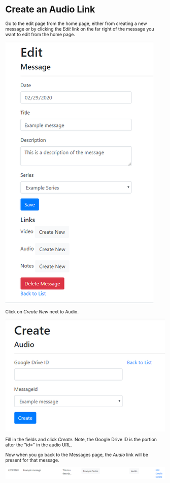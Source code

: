 # Create an Audio Link

Go to the edit page from the home page, either from creating a new message or by clicking the *Edit* link on the far right of the message you want to edit from the home page.

![Edit Message](../images/ex_message_manager_edit_message.png)

Click on *Create New* next to Audio. 

![Create Audio](../images/ex_message_manager_create_audio.png)

Fill in the fields and click *Create*. Note, the Google Drive ID is the portion after the "id=" in the audio URL.

Now when you go back to the Messages page, the *Audio* link will be present for that message.

![Audio link](../images/ex_message_manager_audio_link_populated.png)
